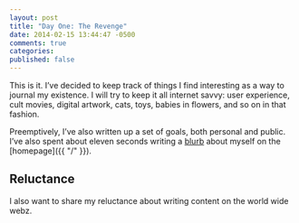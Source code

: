 ```yaml
---
layout: post
title: "Day One: The Revenge"
date: 2014-02-15 13:44:47 -0500
comments: true
categories:
published: false
---
```


This is it. I’ve decided to keep track of things I find interesting as a way to journal my existence. I will try to keep it all internet savvy: user experience, cult movies, digital artwork, cats, toys, babies in flowers, and so on in that fashion.

<!-- more -->

Preemptively, I’ve also written up a set of goals, both personal and public. I’ve also spent about eleven seconds writing a [blurb](http://youtu.be/En9rx7M3TNs) about myself on the [homepage]({{ "/" }}).


Reluctance
----------
I also want to share my reluctance about writing content on the world wide webz.